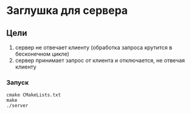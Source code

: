 # Заглушка для сервера

## Цели
1) сервер не отвечает клиенту (обработка запроса крутится в бесконечном цикле)
2) сервер принимает запрос от клиента и отключается, не отвечая клиенту

### Запуск
```
cmake CMakeLists.txt
make
./server
```
